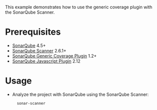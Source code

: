 This example demonstrates how to use the generic coverage plugin with the SonarQube Scanner.

Prerequisites
=============
* [SonarQube](http://www.sonarqube.org/downloads/) 4.5+
* [SonarQube Scanner](http://docs.sonarqube.org/display/SCAN/Analyzing+with+SonarQube+Scanner) 2.6.1+
* [SonarQube Generic Coverage Plugin](http://docs.sonarqube.org/display/PLUG/Generic+Test+Coverage) 1.2+
* [SonarQube Javascript Plugin](http://docs.sonarqube.org/display/PLUG/JavaScript+Plugin) 2.12

Usage
=====
* Analyze the project with SonarQube using the SonarQube Scanner:

        sonar-scanner
